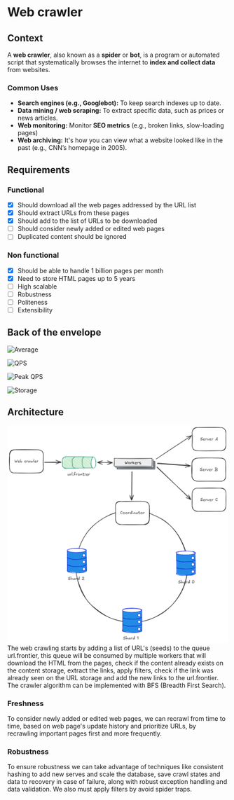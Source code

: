 # Web crawler
## Context
A **web crawler**, also known as a **spider** or **bot**, is a program or automated script that systematically browses the internet to **index and collect data** from websites.
### Common Uses
* **Search engines (e.g., Googlebot):** To keep search indexes up to date.
* **Data mining / web scraping:** To extract specific data, such as prices or news articles.
* **Web monitoring:** Monitor **SEO metrics** (e.g., broken links, slow-loading pages)
* **Web archiving:** It's how you can view what a website looked like in the past (e.g., CNN’s homepage in 2005).
## Requirements
### Functional
- [x] Should download all the web pages addressed by the URL list
- [x] Should extract URLs from these pages
- [x] Should add to the list of URLs to be downloaded
- [ ] Should consider newly added or edited web pages
- [ ] Duplicated content should be ignored
### Non functional
- [x] Should be able to handle 1 billion pages per month
- [x] Need to store HTML pages up to 5 years
- [ ] High scalable
- [ ] Robustness
- [ ] Politeness
- [ ] Extensibility

## Back of the envelope
![Average](https://latex.codecogs.com/png.image?\large&space;\dpi{100}\bg{white}Average\;web\;page\;size=500kb)

![QPS](https://latex.codecogs.com/png.image?\large&space;\dpi{100}\bg{white}QPS=\frac{1billon_{requests/day}}{30_{days}*24_{hours}*3600_{seconds}}\cong400)

![Peak QPS](https://latex.codecogs.com/png.image?\large&space;\dpi{100}\bg{white}QPS_{peak}=2*QPS=800)

![Storage](https://latex.codecogs.com/png.image?\large&space;\dpi{100}\bg{white}Storage\;capacity=1billion_{requests/day}*500kb_{average\;web\;page\;size}*12_{months}*\5_{years}=30_{PB})

## Architecture
![Web crawler](assets/web-crawler.excalidraw.png)
The web crawling starts by adding a list of URL's (seeds) to the queue url.frontier, this queue will be consumed by multiple workers that will download the HTML from the pages, check if the content already exists on the content storage, extract the links, apply filters, check if the link was already seen on the URL storage and add the new links to the url.frontier. The crawler algorithm can be implemented with BFS (Breadth First Search).
### Freshness
To consider newly added or edited web pages, we can recrawl from time to time, based on web page's update history and prioritize URLs, by recrawling important pages first and more frequently.
### Robustness
To ensure robustness we can take advantage of techniques like consistent hashing to add new serves and scale the database, save crawl states and data to recovery in case of failure, along with robust exception handling and data validation. We also must apply filters by avoid spider traps.
